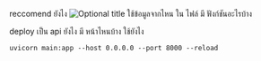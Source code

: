 reccomend ยังไง
<img src="https://drive.google.com/file/d/1oJspm_uMsb6UsNVlR5ZvQC9EH5T_ejta/view?usp=share_link" title="Optional title">
ใช้ข้อมูลจากไหน
 ใน ไฟล์ มี ฟังก์ชันอะไรบ้าง
 
 deploy เป็น api ยังไง มี หน้าไหนบ้าง
 ใช้ยังไง

```
uvicorn main:app --host 0.0.0.0 --port 8000 --reload
```
